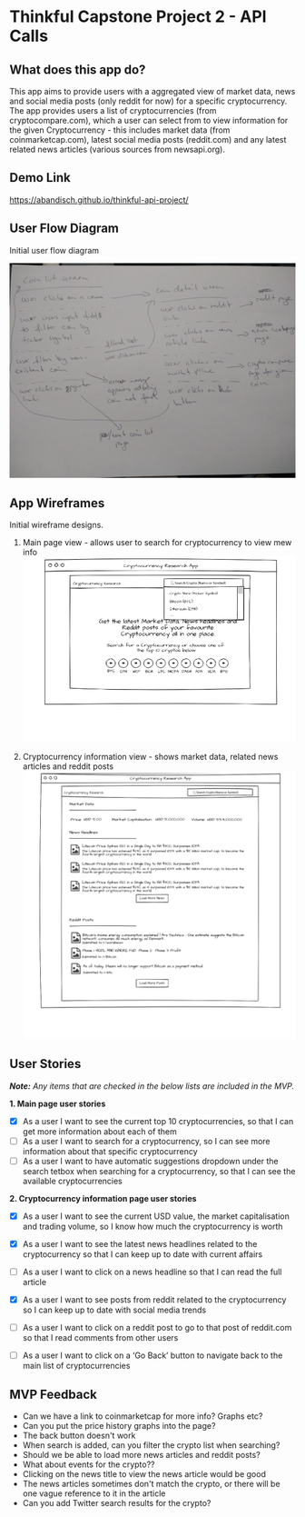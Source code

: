 # Thinkful Capstone Project 2 - API Calls

## What does this app do?
This app aims to provide users with a aggregated view of market data, news and social media posts (only reddit for now) for a specific cryptocurrency. 
The app provides users a list of cryptocurrencies (from cryptocompare.com), which a user can select from to view information for the given Cryptocurrency - this includes market data (from coinmarketcap.com), latest social media posts (reddit.com) and any latest related news articles (various sources from newsapi.org).

## Demo Link

https://abandisch.github.io/thinkful-api-project/

## User Flow Diagram

Initial user flow diagram

![User Flow Diagram](https://github.com/abandisch/thinkful-api-project/blob/master/resources/user-flow.jpg)

## App Wireframes

Initial wireframe designs.

1. Main page view - allows user to search for cryptocurrency to view mew info
![Main Page View](https://github.com/abandisch/thinkful-api-project/blob/master/resources/main-page.png)

2. Cryptocurrency information view - shows market data, related news articles and reddit posts
![Coin Info View](https://github.com/abandisch/thinkful-api-project/blob/master/resources/info-page.png)

## User Stories

***Note:** Any items that are checked in the below lists are included in the MVP.*

**1. Main page user stories**
* [x] As a user I want to see the current top 10 cryptocurrencies, so that I can get more information about each of them
* [ ] As a user I want to search for a cryptocurrency, so I can see more information about that specific cryptocurrency
* [ ] As a user I want to have automatic suggestions dropdown under the search tetbox when searching for a cryptocurrency, so that I can see the available cryptocurrencies

**2. Cryptocurrency information page user stories**
* [x] As a user I want to see the current USD value, the market capitalisation and trading volume, so I know how much the cryptocurrency is worth
* [x] As a user I want to see the latest news headlines related to the cryptocurrency so that I can keep up to date with current affairs
* [ ] As a user I want to click on a news headline so that I can read the full article
* [x] As a user I want to see posts from reddit related to the cryptocurrency so I can keep up to date with social media trends
* [ ] As a user I want to click on a reddit post to go to that post of reddit.com so that I read comments from other users
* [ ] As a user I want to click on a ‘Go Back’ button to navigate back to the main list of cryptocurrencies


## MVP Feedback
* Can we have a link to coinmarketcap for more info? Graphs etc?
* Can you put the price history graphs into the page?
* The back button doesn't work
* When search is added, can you filter the crypto list when searching?
* Should we be able to load more news articles and reddit posts?
* What about events for the crypto??
* Clicking on the news title to view the news article would be good
* The news articles sometimes don't match the crypto, or there will be one vague reference to it in the article
* Can you add Twitter search results for the crypto?
